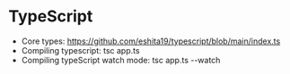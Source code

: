 # TypeScript
- Core types: https://github.com/eshita19/typescript/blob/main/index.ts
- Compiling typescript: tsc app.ts
- Compiling typeScript watch mode: tsc app.ts --watch
